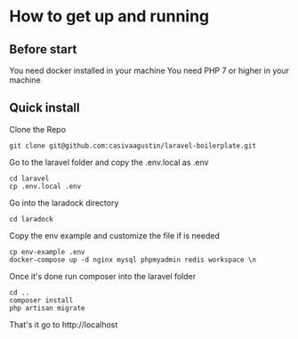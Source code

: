 # How to get up and running

## Before start

You need docker installed in your machine
You need PHP 7 or higher in your machine

## Quick install

Clone the Repo

```
git clone git@github.com:casivaagustin/laravel-boilerplate.git
```

Go to the laravel folder and copy the .env.local as .env

```
cd laravel
cp .env.local .env
```

Go into the laradock directory

```
cd laradock
```

Copy the env example and customize the file if is needed

```
cp env-example .env
docker-compose up -d nginx mysql phpmyadmin redis workspace \n
```

Once it's done run composer into the laravel folder

```
cd ..
composer install
php artisan migrate
```

That's it go to http://localhost
